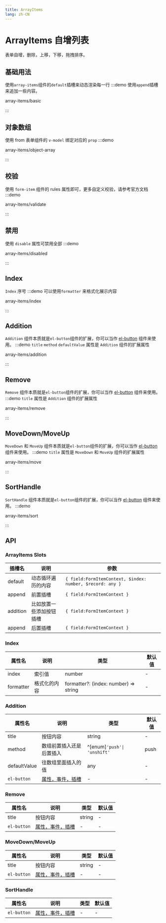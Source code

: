 ```yaml
---
title: ArrayItems
lang: zh-CN
---
```


# ArrayItems 自增列表

表单自增，删除，上移，下移，拖拽排序。

## 基础用法

使用`array-items`组件的`default`插槽来动态渲染每一行
:::demo 使用`append`插槽来追加一些内容。

array-items/basic

:::

## 对象数组

使用 from 表单组件的 `v-model` 绑定对应的 `prop`
:::demo

array-items/object-array

:::

## 校验

使用 `form-item` 组件的 rules 属性即可，更多自定义校验，请参考官方文档
:::demo

array-items/validate

:::

## 禁用

使用 `disable` 属性可禁用全部
:::demo

array-items/disabled

:::

## Index

`Index` 序号
:::demo 可以使用`formatter` 来格式化展示内容

array-items/index

:::

## Addition

`Addition` 组件本质就是`el-button`组件的扩展，你可以当作 [el-button](https://element-plus.org/zh-CN/component/button.html) 组件来使用。
:::demo `title` `method` `defaultValue` 属性是 `Addition` 组件的扩展属性

array-items/addition

:::

## Remove

`Remove` 组件本质就是`el-button`组件的扩展，你可以当作 [el-button](https://element-plus.org/zh-CN/component/button.html) 组件来使用。
:::demo `title` 属性是 `Addition` 组件的扩展属性

array-items/remove

:::

## MoveDown/MoveUp

`MoveDown` 和 `MoveUp` 组件本质就是`el-button`组件的扩展，你可以当作 [el-button](https://element-plus.org/zh-CN/component/button.html) 组件来使用。
:::demo `title` 属性是 `MoveDown` 和 `MoveUp` 组件的扩展属性

array-items/move

:::

## SortHandle

`SortHandle` 组件本质就是`el-button`组件的扩展，你可以当作 [el-button](https://element-plus.org/zh-CN/component/button.html) 组件来使用。
:::demo

array-items/sort

:::

## API

### ArrayItems Slots

| 插槽名   | 说明                     | 参数                                                      |
| -------- | ------------------------ | --------------------------------------------------------- |
| default  | 动态循环遍历的内容       | `{ field:FormItemContext, $index: number, $record: any }` |
| append   | 前置插槽                 | `{ field:FormItemContext }`                               |
| addition | 比如放置一些添加按钮插槽 | `{ field:FormItemContext }`                               |
| append   | 后置插槽                 | `{ field:FormItemContext }`                               |

### Index

| 属性名    | 说明         | 类型                                  | 默认值 |
| --------- | ------------ | ------------------------------------- | ------ |
| index     | 索引值       | number                                | -      |
| formatter | 格式化的内容 | formatter?: (index: number) => string | -      |

### Addition

| 属性名       | 说明                                                                      | 类型                        | 默认值 |
| ------------ | ------------------------------------------------------------------------- | --------------------------- | ------ |
| title        | 按钮内容                                                                  | string                      | -      |
| method       | 数组前置插入还是后置插入                                                  | ^[enum]`'push'\| 'unshift'` | push   |
| defaultValue | 往数组里面插入的值                                                        | any                         | -      |
| `el-button`  | [ 属性，事件，插槽](https://element-plus.org/zh-CN/component/button.html) | -                           | -      |

### Remove

| 属性名      | 说明                                                                      | 类型   | 默认值 |
| ----------- | ------------------------------------------------------------------------- | ------ | ------ |
| title       | 按钮内容                                                                  | string | -      |
| `el-button` | [ 属性，事件，插槽](https://element-plus.org/zh-CN/component/button.html) | -      | -      |

### MoveDown/MoveUp

| 属性名      | 说明                                                                      | 类型   | 默认值 |
| ----------- | ------------------------------------------------------------------------- | ------ | ------ |
| title       | 按钮内容                                                                  | string | -      |
| `el-button` | [ 属性，事件，插槽](https://element-plus.org/zh-CN/component/button.html) | -      | -      |

### SortHandle

| 属性名      | 说明                                                                      | 类型 | 默认值 |
| ----------- | ------------------------------------------------------------------------- | ---- | ------ |
| `el-button` | [ 属性，事件，插槽](https://element-plus.org/zh-CN/component/button.html) | -    | -      |
